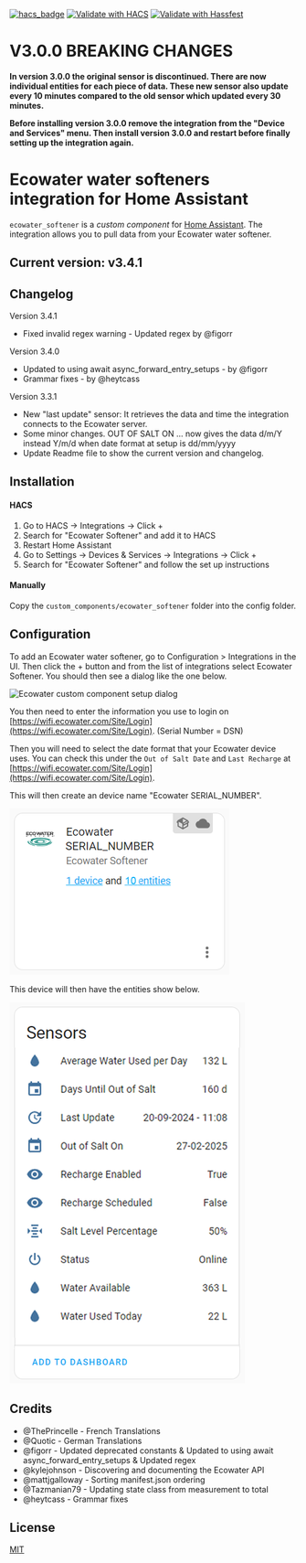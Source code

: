 [![hacs_badge](https://img.shields.io/badge/HACS-Default-41BDF5.svg?style=for-the-badge)](https://github.com/hacs/integration)
[![Validate with HACS](https://img.shields.io/github/actions/workflow/status/barleybobs/homeassistant-ecowater-softener/validate-hacs.yml?label=Validate%20with%20HACS&style=for-the-badge)](https://github.com/barleybobs/homeassistant-ecowater-softener/actions)
[![Validate with Hassfest](https://img.shields.io/github/actions/workflow/status/barleybobs/homeassistant-ecowater-softener/validate-with-hassfest.yml?label=Validate%20with%20Hassfest&style=for-the-badge)](https://github.com/barleybobs/homeassistant-ecowater-softener/actions)

# **V3.0.0 BREAKING CHANGES**
**In version 3.0.0 the original sensor is discontinued. There are now individual entities for each piece of data. These new sensor also update every 10 minutes compared to the old sensor which updated every 30 minutes.**

**Before installing version 3.0.0 remove the integration from the "Device and Services" menu. Then install version 3.0.0 and restart before finally setting up the integration again.**

# Ecowater water softeners integration for Home Assistant

`ecowater_softener` is a _custom component_ for [Home Assistant](https://www.home-assistant.io/). The integration allows you to pull data from your Ecowater water softener.

## Current version: v3.4.1

## Changelog
Version 3.4.1
- Fixed invalid regex warning - Updated regex by @figorr

Version 3.4.0
- Updated to using await async_forward_entry_setups - by @figorr
- Grammar fixes - by @heytcass

Version 3.3.1
- New "last update" sensor: It retrieves the data and time the integration connects to the Ecowater server.
- Some minor changes. OUT OF SALT ON ... now gives the data d/m/Y instead Y/m/d when date format at setup is dd/mm/yyyy
- Update Readme file to show the current version and changelog.

## Installation

#### HACS
1. Go to HACS -> Integrations -> Click +
1. Search for "Ecowater Softener" and add it to HACS
1. Restart Home Assistant
1. Go to Settings -> Devices & Services -> Integrations -> Click +
1. Search for "Ecowater Softener" and follow the set up instructions

#### Manually
Copy the `custom_components/ecowater_softener` folder into the config folder.

## Configuration
To add an Ecowater water softener, go to Configuration > Integrations in the UI. Then click the + button and from the list of integrations select Ecowater Softener. You should then see a dialog like the one below.

![Ecowater custom component setup dialog](images/setup.png)

You then need to enter the information you use to login on [https://wifi.ecowater.com/Site/Login](https://wifi.ecowater.com/Site/Login). (Serial Number = DSN)

Then you will need to select the date format that your Ecowater device uses. You can check this under the `Out of Salt Date` and `Last Recharge` at [https://wifi.ecowater.com/Site/Login](https://wifi.ecowater.com/Site/Login).

This will then create an device name "Ecowater SERIAL_NUMBER". 

![Device](images/integration.png)

This device will then have the entities show below.

![Entities](images/sensors.png)

## Credits
- @ThePrincelle - French Translations
- @Quotic - German Translations
- @figorr - Updated deprecated constants & Updated to using await async_forward_entry_setups & Updated regex
- @kylejohnson - Discovering and documenting the Ecowater API
- @mattjgalloway - Sorting manifest.json ordering
- @Tazmanian79 - Updating state class from measurement to total
- @heytcass - Grammar fixes

## License
[MIT](https://choosealicense.com/licenses/mit/)
